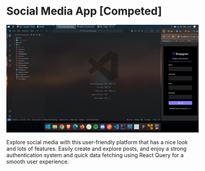# Social Media App [Competed]
![logo](./public/assets/images/Screenshot%20(1).png)

Explore social media with this user-friendly platform that has a nice look and lots of features. Easily create and explore posts, and enjoy a strong authentication system and quick data fetching using React Query for a smooth user experience.